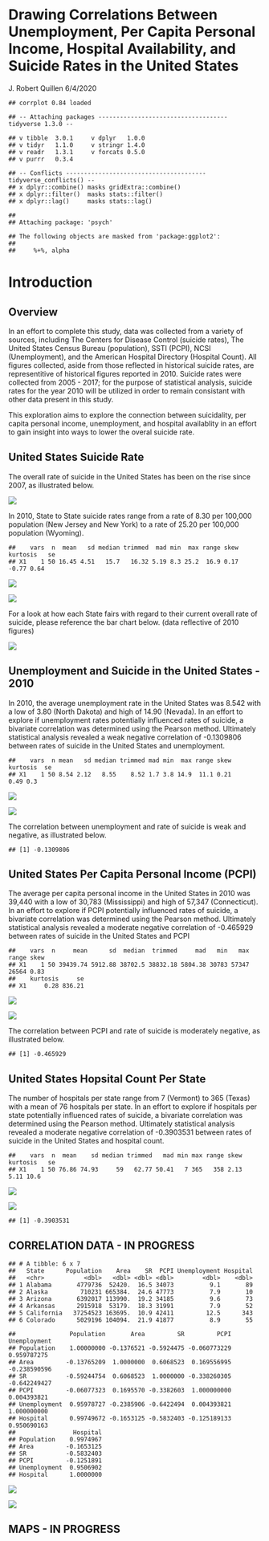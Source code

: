 Drawing Correlations Between Unemployment, Per Capita Personal Income,
Hospital Availability, and Suicide Rates in the United States
================
J. Robert Quillen
6/4/2020

    ## corrplot 0.84 loaded

    ## -- Attaching packages ------------------------------------ tidyverse 1.3.0 --

    ## v tibble  3.0.1     v dplyr   1.0.0
    ## v tidyr   1.1.0     v stringr 1.4.0
    ## v readr   1.3.1     v forcats 0.5.0
    ## v purrr   0.3.4

    ## -- Conflicts --------------------------------------- tidyverse_conflicts() --
    ## x dplyr::combine() masks gridExtra::combine()
    ## x dplyr::filter()  masks stats::filter()
    ## x dplyr::lag()     masks stats::lag()

    ## 
    ## Attaching package: 'psych'

    ## The following objects are masked from 'package:ggplot2':
    ## 
    ##     %+%, alpha

# Introduction

## Overview

In an effort to complete this study, data was collected from a variety
of sources, including The Centers for Disease Control (suicide rates),
The United States Census Bureau (population), SSTI (PCPI), NCSI
(Unemployment), and the American Hospital Directory (Hospital Count).
All figures collected, aside from those reflected in historical suicide
rates, are representitive of historical figures reported in 2010.
Suicide rates were collected from 2005 - 2017; for the purpose of
statistical analysis, suicide rates for the year 2010 will be utilized
in order to remain consistant with other data present in this study.

This exploration aims to explore the connection between suicidality, per
capita personal income, unemployment, and hospital availablity in an
effort to gain insight into ways to lower the overal suicide rate.

## United States Suicide Rate

The overall rate of suicide in the United States has been on the rise
since 2007, as illustrated below.

![](Drawing-Correlations-Between-Unemployment,-Per-Capita-Personal-Income,-Hospital-Availability,-and-Suicide-Rates-in-the-United-States_files/figure-gfm/SR-1.png)<!-- -->

In 2010, State to State suicide rates range from a rate of 8.30 per
100,000 population (New Jersey and New York) to a rate of 25.20 per
100,000 population (Wyoming).

    ##    vars  n  mean   sd median trimmed  mad min  max range skew kurtosis   se
    ## X1    1 50 16.45 4.51   15.7   16.32 5.19 8.3 25.2  16.9 0.17    -0.77 0.64

![](Drawing-Correlations-Between-Unemployment,-Per-Capita-Personal-Income,-Hospital-Availability,-and-Suicide-Rates-in-the-United-States_files/figure-gfm/unnamed-chunk-5-1.png)<!-- -->

![](Drawing-Correlations-Between-Unemployment,-Per-Capita-Personal-Income,-Hospital-Availability,-and-Suicide-Rates-in-the-United-States_files/figure-gfm/unnamed-chunk-6-1.png)<!-- -->

For a look at how each State fairs with regard to their current overall
rate of suicide, please reference the bar chart below. (data reflective
of 2010 figures)

![](Drawing-Correlations-Between-Unemployment,-Per-Capita-Personal-Income,-Hospital-Availability,-and-Suicide-Rates-in-the-United-States_files/figure-gfm/unnamed-chunk-7-1.png)<!-- -->

## Unemployment and Suicide in the United States - 2010

In 2010, the average unemployment rate in the United States was 8.542
with a low of 3.80 (North Dakota) and high of 14.90 (Nevada). In an
effort to explore if unemployment rates potentially influenced rates of
suicide, a bivariate correlation was determined using the Pearson
method. Ultimately statistical analysis revealed a weak negative
correlation of -0.1309806 between rates of suicide in the United States
and unemployment.

    ##    vars  n mean   sd median trimmed mad min  max range skew kurtosis  se
    ## X1    1 50 8.54 2.12   8.55    8.52 1.7 3.8 14.9  11.1 0.21     0.49 0.3

![](Drawing-Correlations-Between-Unemployment,-Per-Capita-Personal-Income,-Hospital-Availability,-and-Suicide-Rates-in-the-United-States_files/figure-gfm/unnamed-chunk-9-1.png)<!-- -->

![](Drawing-Correlations-Between-Unemployment,-Per-Capita-Personal-Income,-Hospital-Availability,-and-Suicide-Rates-in-the-United-States_files/figure-gfm/unnamed-chunk-10-1.png)<!-- -->

The correlation between unemployment and rate of suicide is weak and
negative, as illustrated below.

    ## [1] -0.1309806

## United States Per Capita Personal Income (PCPI)

The average per capita personal income in the United States in 2010 was
39,440 with a low of 30,783 (Mississippi) and high of 57,347
(Connecticut). In an effort to explore if PCPI potentially influenced
rates of suicide, a bivariate correlation was determined using the
Pearson method. Ultimately statistical analysis revealed a moderate
negative correlation of -0.465929 between rates of suicide in the United
States and PCPI

    ##    vars  n     mean      sd  median  trimmed     mad   min   max range skew
    ## X1    1 50 39439.74 5912.88 38702.5 38832.18 5804.38 30783 57347 26564 0.83
    ##    kurtosis     se
    ## X1     0.28 836.21

![](Drawing-Correlations-Between-Unemployment,-Per-Capita-Personal-Income,-Hospital-Availability,-and-Suicide-Rates-in-the-United-States_files/figure-gfm/unnamed-chunk-13-1.png)<!-- -->

![](Drawing-Correlations-Between-Unemployment,-Per-Capita-Personal-Income,-Hospital-Availability,-and-Suicide-Rates-in-the-United-States_files/figure-gfm/unnamed-chunk-14-1.png)<!-- -->

The correlation between PCPI and rate of suicide is moderately negative,
as illustrated below.

    ## [1] -0.465929

## United States Hopsital Count Per State

The number of hospitals per state range from 7 (Vermont) to 365 (Texas)
with a mean of 76 hospitals per state. In an effort to explore if
hospitals per state potentially influenced rates of suicide, a bivariate
correlation was determined using the Pearson method. Ultimately
statistical analysis revealed a moderate negative correlation of
-0.3903531 between rates of suicide in the United States and hospital
count.

    ##    vars  n  mean    sd median trimmed   mad min max range skew kurtosis   se
    ## X1    1 50 76.86 74.93     59   62.77 50.41   7 365   358 2.13     5.11 10.6

![](Drawing-Correlations-Between-Unemployment,-Per-Capita-Personal-Income,-Hospital-Availability,-and-Suicide-Rates-in-the-United-States_files/figure-gfm/unnamed-chunk-17-1.png)<!-- -->

![](Drawing-Correlations-Between-Unemployment,-Per-Capita-Personal-Income,-Hospital-Availability,-and-Suicide-Rates-in-the-United-States_files/figure-gfm/unnamed-chunk-18-1.png)<!-- -->

    ## [1] -0.3903531

## CORRELATION DATA - IN PROGRESS

    ## # A tibble: 6 x 7
    ##   State      Population    Area    SR  PCPI Unemployment Hospital
    ##   <chr>           <dbl>   <dbl> <dbl> <dbl>        <dbl>    <dbl>
    ## 1 Alabama       4779736  52420.  16.5 34073          9.1       89
    ## 2 Alaska         710231 665384.  24.6 47773          7.9       10
    ## 3 Arizona       6392017 113990.  19.2 34185          9.6       73
    ## 4 Arkansas      2915918  53179.  18.3 31991          7.9       52
    ## 5 California   37254523 163695.  10.9 42411         12.5      343
    ## 6 Colorado      5029196 104094.  21.9 41877          8.9       55

    ##               Population       Area         SR         PCPI Unemployment
    ## Population    1.00000000 -0.1376521 -0.5924475 -0.060773229  0.959787275
    ## Area         -0.13765209  1.0000000  0.6068523  0.169556995 -0.238590596
    ## SR           -0.59244754  0.6068523  1.0000000 -0.338260305 -0.642249427
    ## PCPI         -0.06077323  0.1695570 -0.3382603  1.000000000  0.004393821
    ## Unemployment  0.95978727 -0.2385906 -0.6422494  0.004393821  1.000000000
    ## Hospital      0.99749672 -0.1653125 -0.5832403 -0.125189133  0.950690163
    ##                Hospital
    ## Population    0.9974967
    ## Area         -0.1653125
    ## SR           -0.5832403
    ## PCPI         -0.1251891
    ## Unemployment  0.9506902
    ## Hospital      1.0000000

![](Drawing-Correlations-Between-Unemployment,-Per-Capita-Personal-Income,-Hospital-Availability,-and-Suicide-Rates-in-the-United-States_files/figure-gfm/unnamed-chunk-22-1.png)<!-- -->

![](Drawing-Correlations-Between-Unemployment,-Per-Capita-Personal-Income,-Hospital-Availability,-and-Suicide-Rates-in-the-United-States_files/figure-gfm/unnamed-chunk-23-1.png)<!-- -->

## MAPS - IN PROGRESS
